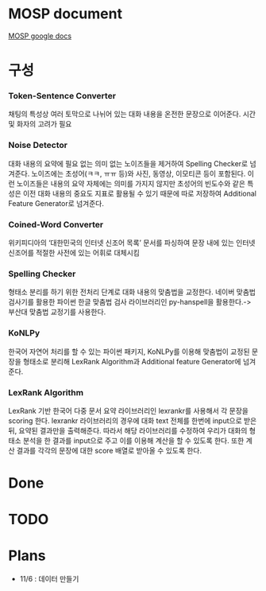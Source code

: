 
# MOSP document 
[MOSP google docs](https://docs.google.com/document/d/13Y9vXj0-o8YUrPARlkWuKreQxLOW5cpRHh8oMSqnMd4/edit)

# 구성 
### Token-Sentence Converter
채팅의 특성상 여러 토막으로 나뉘어 있는 대화 내용을 온전한 문장으로 이어준다. 시간 및 화자의 고려가 필요 
### Noise Detector
대화 내용의 요약에 필요 없는 의미 없는 노이즈들을 제거하여 Spelling Checker로 넘겨준다. 노이즈에는 초성어(ㅋㅋ, ㅠㅠ 등)와 사진, 동영상, 이모티콘 등이 포함된다. 이런 노이즈들은 내용의 요약 자체에는 의미를 가지지 않지만 초성어의 빈도수와 같은 특성은 이전 대화 내용의 중요도 지표로 활용될 수 있기 때문에 따로 저장하여 Additional Feature Generator로 넘겨준다.
### Coined-Word Converter
위키피디아의 ‘대한민국의 인터넷 신조어 목록’ 문서를 파싱하여 문장 내에 있는 인터넷 신조어를 적절한 사전에 있는 어휘로 대체시킴 
### Spelling Checker
형태소 분리를 하기 위한 전처리 단계로 대화 내용의 맞춤법을 교정한다. 네이버 맞춤법 검사기를 활용한 파이썬 한글 맞춤법 검사 라이브러리인 py-hanspell을 활용한다.-> 부산대 맞춤법 교정기를 사용한다. 
### KoNLPy
한국어 자연어 처리를 할 수 있는 파이썬 패키지, KoNLPy를 이용해 맞춤법이 교정된 문장을 형태소로 분리해 LexRank Algorithm과 Additional feature Generator에 넘겨준다. 
### LexRank Algorithm
LexRank 기반 한국어 다중 문서 요약 라이브러리인 lexrankr를 사용해서 각 문장을 scoring 한다. lexrankr 라이브러리의 경우에 대화 text 전체를 한번에 input으로 받은 뒤, 요약된 결과만을 출력해준다. 따라서 해당 라이브러리를 수정하여 우리가 대화의 형태소 분석을 한 결과를  input으로 주고 이를 이용해 계산을 할 수 있도록 한다. 또한 계산 결과를 각각의 문장에 대한 score 배열로 받아올 수 있도록 한다.

# Done

# TODO

# Plans 
- 11/6 : 데이터 만들기 
